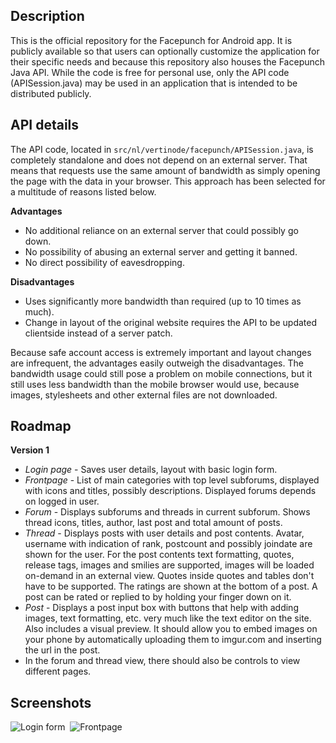 Description
---------------------

This is the official repository for the Facepunch for Android app. It is publicly available so that users can optionally customize the application for their specific needs and because this repository also houses the Facepunch Java API. While the code is free for personal use, only the API code (APISession.java) may be used in an application that is intended to be distributed publicly.

API details
---------------------

The API code, located in `src/nl/vertinode/facepunch/APISession.java`, is completely standalone and does not depend on an external server. That means that requests use the same amount of bandwidth as simply opening the page with the data in your browser. This approach has been selected for a multitude of reasons listed below.

**Advantages**

+ No additional reliance on an external server that could possibly go down.
+ No possibility of abusing an external server and getting it banned.
+ No direct possibility of eavesdropping.

**Disadvantages**

+ Uses significantly more bandwidth than required (up to 10 times as much).
+ Change in layout of the original website requires the API to be updated clientside instead of a server patch.

Because safe account access is extremely important and layout changes are infrequent, the advantages easily outweigh the disadvantages. The bandwidth usage could still pose a problem on mobile connections, but it still uses less bandwidth than the mobile browser would use, because images, stylesheets and other external files are not downloaded.

Roadmap
---------------------

**Version 1**

+ *Login page* - Saves user details, layout with basic login form.
+ *Frontpage* - List of main categories with top level subforums, displayed with icons and titles, possibly descriptions. Displayed forums depends on logged in user.
+ *Forum* - Displays subforums and threads in current subforum. Shows thread icons, titles, author, last post and total amount of posts.
+ *Thread* - Displays posts with user details and post contents. Avatar, username with indication of rank, postcount and possibly joindate are shown for the user. For the post contents text formatting, quotes, release tags, images and smilies are supported, images will be loaded on-demand in an external view. Quotes inside quotes and tables don't have to be supported. The ratings are shown at the bottom of a post. A post can be rated or replied to by holding your finger down on it.
+ *Post* - Displays a post input box with buttons that help with adding images, text formatting, etc. very much like the text editor on the site. Also includes a visual preview. It should allow you to embed images on your phone by automatically uploading them to imgur.com and inserting the url in the post.
+ In the forum and thread view, there should also be controls to view different pages.

Screenshots
---------------------

![Login form](http://i.imgur.com/ZlDvb.png)&nbsp;&nbsp;![Frontpage](http://i.imgur.com/QaugV.png)